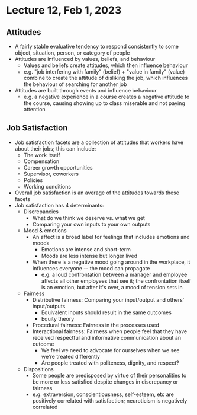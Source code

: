 # Lecture 12, Feb 1, 2023

## Attitudes

* A fairly stable evaluative tendency to respond consistently to some object, situation, person, or category of people
* Attitudes are influenced by values, beliefs, and behaviour
	* Values and beliefs create attitudes, which then influence behaviour
	* e.g. "job interfering with family" (belief) + "value in family" (value) combine to create the attitude of disliking the job, which influences the behaviour of searching for another job
* Attitudes are built through events and influence behaviour 
	* e.g. a negative experience in a course creates a negative attitude to the course, causing showing up to class miserable and not paying attention

## Job Satisfaction

* Job satisfaction facets are a collection of attitudes that workers have about their jobs; this can include:
	* The work itself
	* Compensation
	* Career growth opportunities
	* Supervisor, coworkers
	* Policies
	* Working conditions
* Overall job satisfaction is an average of the attitudes towards these facets
* Job satisfaction has 4 determinants:
	* Discrepancies
		* What do we think we deserve vs. what we get
		* Comparing your own inputs to your own outputs
	* Mood & emotions
		* An affect is a broad label for feelings that includes emotions and moods
			* Emotions are intense and short-term
			* Moods are less intense but longer lived
		* When there is a negative mood going around in the workplace, it influences everyone -- the mood can propagate
			* e.g. a loud confrontation between a manager and employee affects all other employees that see it; the confrontation itself is an emotion, but after it's over, a mood of tension sets in
	* Fairness
		* Distributive fairness: Comparing your input/output and others' input/outputs
			* Equivalent inputs should result in the same outcomes
			* Equity theory
		* Procedural fairness: Fairness in the processes used
		* Interactional fairness: Fairness when people feel that they have received respectful and informative communication about an outcome
			* We feel we need to advocate for ourselves when we see we're treated differently
			* Are people treated with politeness, dignity, and respect?
	* Dispositions
		* Some people are predisposed by virtue of their personalities to be more or less satisfied despite changes in discrepancy or fairness
		* e.g. extraversion, conscientiousness, self-esteem, etc are positively correlated with satisfaction; neuroticism is negatively correlated

